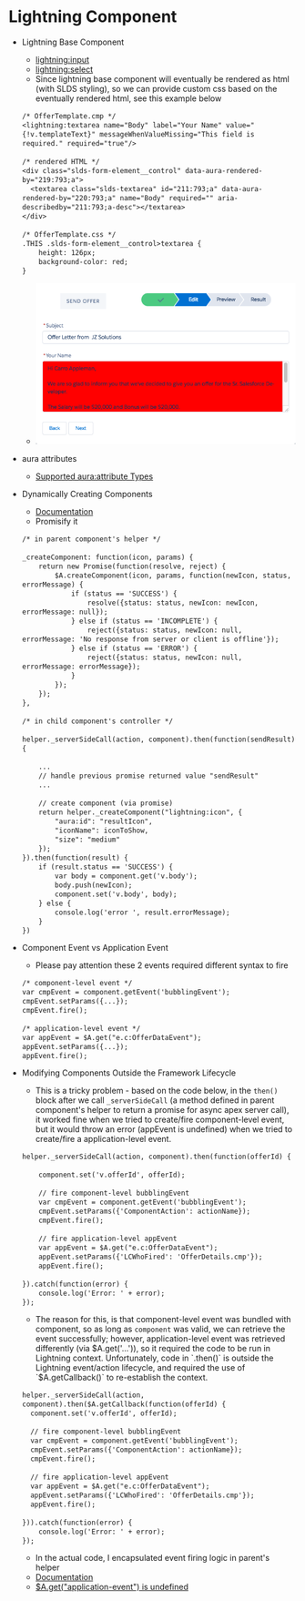 # Lightning Component

* Lightning Base Component
  * [lightning:input](https://developer.salesforce.com/docs/atlas.en-us.lightning.meta/lightning/aura_compref_lightning_input.htm)
  * [lightning:select](https://developer.salesforce.com/docs/atlas.en-us.lightning.meta/lightning/aura_compref_lightning_select.htm)
  * Since lightning base component will eventually be rendered as html (with SLDS styling), so we can provide custom css based on the eventually rendered html, see this example below
  ```
  /* OfferTemplate.cmp */
  <lightning:textarea name="Body" label="Your Name" value="{!v.templateText}" messageWhenValueMissing="This field is required." required="true"/>

  /* rendered HTML */
  <div class="slds-form-element__control" data-aura-rendered-by="219:793;a">
    <textarea class="slds-textarea" id="211:793;a" data-aura-rendered-by="220:793;a" name="Body" required="" aria-describedby="211:793;a-desc"></textarea>
  </div>

  /* OfferTemplate.css */
  .THIS .slds-form-element__control>textarea {
      height: 126px;
      background-color: red;
  }
  ```
  * ![css](/screenshots/css.png)

* aura attributes
  * [Supported aura:attribute Types](https://developer.salesforce.com/docs/atlas.en-us.lightning.meta/lightning/ref_aura_attribute.htm)

* Dynamically Creating Components
  * [Documentation](https://developer.salesforce.com/docs/atlas.en-us.lightning.meta/lightning/js_cb_dynamic_cmp_async.htm?search_text=dynamically)
  * Promisify it
  ```
  /* in parent component's helper */

  _createComponent: function(icon, params) {
      return new Promise(function(resolve, reject) {
          $A.createComponent(icon, params, function(newIcon, status, errorMessage) {
              if (status == 'SUCCESS') {
                  resolve({status: status, newIcon: newIcon, errorMessage: null});
              } else if (status == 'INCOMPLETE') {
                  reject({status: status, newIcon: null, errorMessage: 'No response from server or client is offline'});
              } else if (status == 'ERROR') {
                  reject({status: status, newIcon: null, errorMessage: errorMessage});
              }
          });
      });
  },

  /* in child component's controller */

  helper._serverSideCall(action, component).then(function(sendResult) {

      ...
      // handle previous promise returned value "sendResult"
      ...

      // create component (via promise)
      return helper._createComponent("lightning:icon", {
          "aura:id": "resultIcon",
          "iconName": iconToShow,
          "size": "medium"
      });
  }).then(function(result) {
      if (result.status == 'SUCCESS') {
          var body = component.get('v.body');
          body.push(newIcon);
          component.set('v.body', body);
      } else {
          console.log('error ', result.errorMessage);
      }
  })
  ```

* Component Event vs Application Event
  * Please pay attention these 2 events required different syntax to fire
  ```
  /* component-level event */
  var cmpEvent = component.getEvent('bubblingEvent');
  cmpEvent.setParams({...});
  cmpEvent.fire();

  /* application-level event */
  var appEvent = $A.get("e.c:OfferDataEvent");
  appEvent.setParams({...});
  appEvent.fire();
  ```

* Modifying Components Outside the Framework Lifecycle
  * This is a tricky problem - based on the code below, in the `then()` block after we call `_serverSideCall` (a method defined in parent component's helper to return a promise for async apex server call), it worked fine when we tried to create/fire component-level event, but it would throw an error (appEvent is undefined) when we tried to create/fire a application-level event.
  ```
  helper._serverSideCall(action, component).then(function(offerId) {

      component.set('v.offerId', offerId);

      // fire component-level bubblingEvent
      var cmpEvent = component.getEvent('bubblingEvent');
      cmpEvent.setParams({'ComponentAction': actionName});
      cmpEvent.fire();

      // fire application-level appEvent
      var appEvent = $A.get("e.c:OfferDataEvent");
      appEvent.setParams({'LCWhoFired': 'OfferDetails.cmp'});
      appEvent.fire();

  }).catch(function(error) {
      console.log('Error: ' + error);
  });
  ```

  * The reason for this, is that component-level event was bundled with component, so as long as `component` was valid, we can retrieve the event successfully; however, application-level event was retrieved differently (via $A.get('...')), so it required the code to be run in Lightning context. Unfortunately, code in `.then()` is outside the Lightning event/action lifecycle, and required the use of `$A.getCallback()` to re-establish the context.
  ```
  helper._serverSideCall(action, component).then($A.getCallback(function(offerId) {
    component.set('v.offerId', offerId);

    // fire component-level bubblingEvent
    var cmpEvent = component.getEvent('bubblingEvent');
    cmpEvent.setParams({'ComponentAction': actionName});
    cmpEvent.fire();

    // fire application-level appEvent
    var appEvent = $A.get("e.c:OfferDataEvent");
    appEvent.setParams({'LCWhoFired': 'OfferDetails.cmp'});
    appEvent.fire();

  })).catch(function(error) {
      console.log('Error: ' + error);
  });
  ```
  * In the actual code, I encapsulated event firing logic in parent's helper
  * [Documentation](https://developer.salesforce.com/docs/atlas.en-us.lightning.meta/lightning/js_cb_mod_ext_js.htm)
  * [$A.get("application-event") is undefined](http://salesforce.stackexchange.com/questions/158422/a-get-for-application-event-is-undefined-or-can-only-fire-once)
